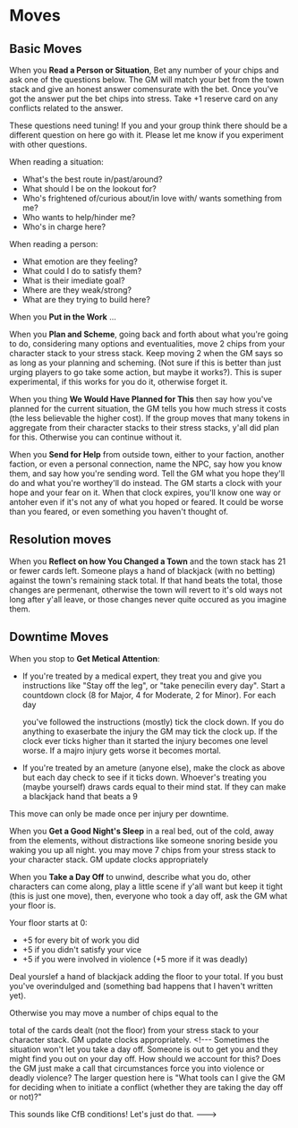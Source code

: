 # Moves

## Basic Moves

When you **Read a Person or Situation**, Bet any number of your chips and ask
one of the questions below. The GM will match your bet from the town stack and
give an honest answer comensurate with the bet. Once you've got the answer put
the bet chips into stress. Take +1 reserve card on any conflicts related to the
answer.

<!--- Maybe this move should use some sort of draw, but a quick one, like...
deal yourself face up cards equal to your mind stat. the GM deals one card. ask
a question for each of your cards higher than the GMs card and take +1 reserve
on any conflicts related to the answers. If the GMs card is highest, ask one
question anyway but prepare for things to turn for the worse --->

These questions need tuning! If you and your group think there should be a
different question on here go with it. Please let me know if you experiment
with other questions.

When reading a situation:

* What's the best route in/past/around?
* What should I be on the lookout for?
* Who's frightened of/curious about/in love with/ wants something from me?
* Who wants to help/hinder me?
* Who's in charge here?

When reading a person:

* What emotion are they feeling?
* What could I do to satisfy them?
* What is their imediate goal?
* Where are they weak/strong?
* What are they trying to build here?

When you **Put in the Work** ... <!--- write this --->

When you **Plan and Scheme**, going back and forth about what you're going to
do, considering many options and eventualities, move 2 chips from your
character stack to your stress stack. Keep moving 2 when the GM says so as long
as your planning and scheming. (Not sure if this is better than just urging
players to go take some action, but maybe it works?). This is super
experimental, if this works for you do it, otherwise forget it.

When you thing **We Would Have Planned for This** then say how you've planned
for the current situation, the GM tells you how much stress it costs (the less
believable the higher cost). If the group moves that many tokens in aggregate
from their character stacks to their stress stacks, y'all did plan for this.
Otherwise you can continue without it.

When you **Send for Help** from outside town, either to your faction,
another faction, or even a personal connection, name the NPC, say how you
know them, and say how you're sending word. Tell the GM what you hope they'll
do and what you're worthey'll do instead. The GM starts a clock with your
hope and your fear on it. When that clock expires, you'll know one way or
antoher even if it's not any of what you hoped or feared. It could be worse
than you feared, or even something you haven't thought of. 

## Resolution moves

When you **Reflect on how You Changed a Town** and the town stack has 21 or
fewer cards left. Someone plays a hand of blackjack (with no betting) against
the town's remaining stack total. If that hand beats the total, those changes
are permenant, otherwise the town will revert to it's old ways not long after
y'all leave, or those changes never quite occured as you imagine them.

## Downtime Moves

When you stop to **Get Metical Attention**:

* If you're treated by a medical expert, they treat you and give you
  instructions like "Stay off the leg", or "take penecilin every day". Start a
  countdown clock (8 for Major, 4 for Moderate, 2 for Minor). For each day

  you've followed the instructions (mostly) tick the clock down. If you do
  anything to exaserbate the injury the GM may tick the clock up. If the clock
  ever ticks higher than it started the injury becomes one level worse. If a
  majro injury gets worse it becomes mortal.
* If you're treated by an ameture (anyone else), make the clock as above but
  each day check to see if it ticks down. Whoever's treating you (maybe
  yourself) draws cards equal to their mind stat. If they can make a blackjack
  hand that beats a 9

<!--- This isn't working. I care that characters get injured and that it makes
things harder, but I don't care about the details of the injury healing. I also
don't want to ask the GM to make rulings about when the injury is healed --->

This move can only be made once per injury per downtime.

When you **Get a Good Night's Sleep** in a real bed, out of the cold, away from
the elements, without distractions like someone snoring beside you waking you
up all night. you may move 7 chips from your stress stack to your character
stack. GM update clocks appropriately

When you **Take a Day Off** to unwind, describe what you do, other characters
can come along, play a little scene if y'all want but keep it tight (this is
just one move), then, everyone who took a day off, ask the GM what your floor
is.

Your floor starts at 0:
* +5 for every bit of work you did
* +5 if you didn't satisfy your vice
* +5 if you were involved in violence (+5 more if it was deadly)

Deal yourslef a hand of blackjack adding the floor to your total. If you bust
you've overindulged and (something bad happens that I haven't written yet).
<!--- what happens?! ---> Otherwise you may move a number of chips equal to the
total of the cards dealt (not the floor) from your stress stack to your
character stack. GM update clocks appropriately. <!--- Sometimes the situation
won't let you take a day off. Someone is out to get you and they might find you
out on your day off. How should we account for this? Does the GM just make a
call that circumstances force you into violence or deadly violence? The larger
question here is "What tools can I give the GM for deciding when to initiate a
conflict (whether they are taking the day off or not)?"

This sounds like CfB conditions! Let's just do that.
---> 


